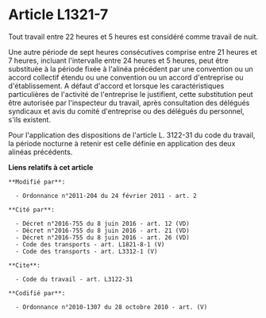 # Article L1321-7

Tout travail entre 22 heures et 5 heures est considéré comme travail de nuit. 

Une autre période de sept heures consécutives comprise entre 21 heures et 7 heures, incluant l'intervalle entre 24 heures et
5 heures, peut être substituée à la période fixée à l'alinéa précédent par une convention ou un accord collectif étendu ou
une convention ou un accord d'entreprise ou d'établissement. A défaut d'accord et lorsque les caractéristiques particulières
de l'activité de l'entreprise le justifient, cette substitution peut être autorisée par l'inspecteur du travail, après
consultation des délégués syndicaux et avis du comité d'entreprise ou des délégués du personnel, s'ils existent. 

Pour l'application des dispositions de l'article L. 3122-31 du code du travail, la période nocturne à retenir est celle
définie en application des deux alinéas précédents.

**Liens relatifs à cet article**

	**Modifié par**:

	  - Ordonnance n°2011-204 du 24 février 2011 - art. 2

	**Cité par**:

	  - Décret n°2016-755 du 8 juin 2016 - art. 12 (VD)
	  - Décret n°2016-755 du 8 juin 2016 - art. 21 (VD)
	  - Décret n°2016-755 du 8 juin 2016 - art. 26 (VD)
	  - Code des transports - art. L1821-8-1 (V)
	  - Code des transports - art. L3312-1 (V)

	**Cite**:

	  - Code du travail - art. L3122-31

	**Codifié par**:

	  - Ordonnance n°2010-1307 du 28 octobre 2010 - art. (V)
